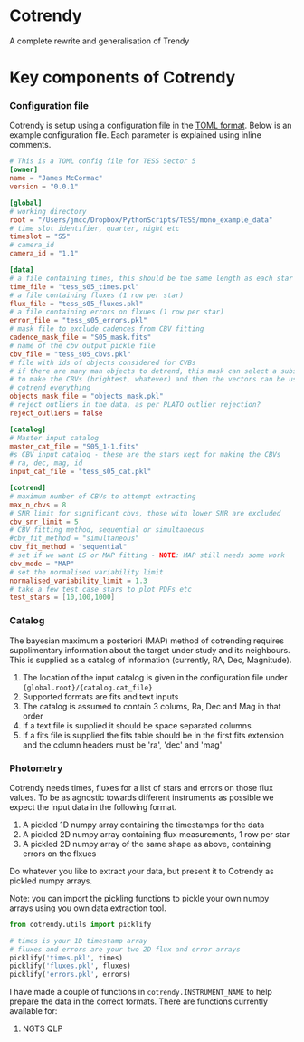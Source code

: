 # Cotrendy

A complete rewrite and generalisation of Trendy

# Key components of Cotrendy

### Configuration file

Cotrendy is setup using a configuration file in the [TOML format](https://github.com/toml-lang/toml). Below is an example configuration file. Each parameter is explained using inline comments.

```toml
# This is a TOML config file for TESS Sector 5
[owner]
name = "James McCormac"
version = "0.0.1"

[global]
# working directory
root = "/Users/jmcc/Dropbox/PythonScripts/TESS/mono_example_data"
# time slot identifier, quarter, night etc
timeslot = "S5"
# camera_id
camera_id = "1.1"

[data]
# a file containing times, this should be the same length as each star row below
time_file = "tess_s05_times.pkl"
# a file containing fluxes (1 row per star)
flux_file = "tess_s05_fluxes.pkl"
# a file containing errors on flxues (1 row per star)
error_file = "tess_s05_errors.pkl"
# mask file to exclude cadences from CBV fitting
cadence_mask_file = "S05_mask.fits"
# name of the cbv output pickle file
cbv_file = "tess_s05_cbvs.pkl"
# file with ids of objects considered for CVBs
# if there are many man objects to detrend, this mask can select a subset
# to make the CBVs (brightest, whatever) and then the vectors can be used to
# cotrend everything
objects_mask_file = "objects_mask.pkl"
# reject outliers in the data, as per PLATO outlier rejection?
reject_outliers = false

[catalog]
# Master input catalog
master_cat_file = "S05_1-1.fits"
#s CBV input catalog - these are the stars kept for making the CBVs
# ra, dec, mag, id
input_cat_file = "tess_s05_cat.pkl"

[cotrend]
# maximum number of CBVs to attempt extracting
max_n_cbvs = 8
# SNR limit for significant cbvs, those with lower SNR are excluded
cbv_snr_limit = 5
# CBV fitting method, sequential or simultaneous
#cbv_fit_method = "simultaneous"
cbv_fit_method = "sequential"
# set if we want LS or MAP fitting - NOTE: MAP still needs some work
cbv_mode = "MAP"
# set the normalised variability limit
normalised_variability_limit = 1.3
# take a few test case stars to plot PDFs etc
test_stars = [10,100,1000]
```

### Catalog

The bayesian maximum a posteriori (MAP) method of cotrending requires supplimentary information about the target under study and its neighbours. This is supplied as a catalog of information (currently, RA, Dec, Magnitude).

   1. The location of the input catalog is given in the configuration file under ```{global.root}/{catalog.cat_file}```
   1. Supported formats are fits and text inputs
   1. The catalog is assumed to contain 3 colums, Ra, Dec and Mag in that order
   1. If a text file is supplied it should be space separated columns
   1. If a fits file is supplied the fits table should be in the first fits extension and the column headers must be 'ra', 'dec' and 'mag'

### Photometry

Cotrendy needs times, fluxes for a list of stars and errors on those flux values. To be as agnostic
towards different instruments as possible we expect the input data in the following format.

   1. A pickled 1D numpy array containing the timestamps for the data
   1. A pickled 2D numpy array containing flux measurements, 1 row per star
   1. A pickled 2D numpy array of the same shape as above, containing errors on the flxues

Do whatever you like to extract your data, but present it to Cotrendy as pickled numpy arrays.

Note: you can import the pickling functions to pickle your own numpy arrays using you own data extraction 
tool.

```python
from cotrendy.utils import picklify

# times is your 1D timestamp array
# fluxes and errors are your two 2D flux and error arrays
picklify('times.pkl', times)
picklify('fluxes.pkl', fluxes)
picklify('errors.pkl', errors)
```

I have made a couple of functions in ```cotrendy.INSTRUMENT_NAME``` to help prepare the data in the correct formats.
There are functions currently available for:

   1. NGTS QLP
